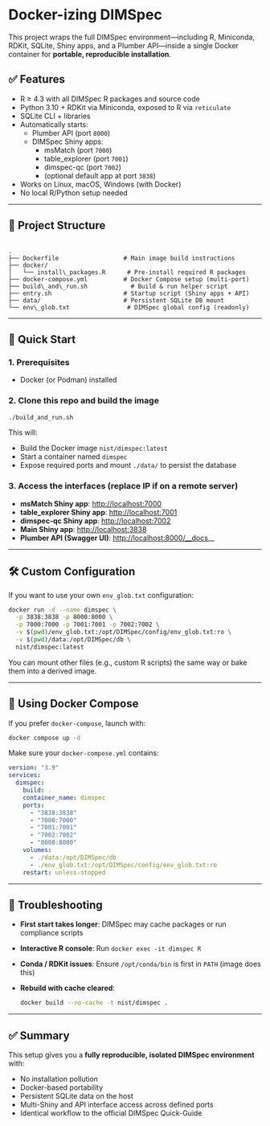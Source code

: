 
# Docker-izing DIMSpec

This project wraps the full DIMSpec environment—including R, Miniconda, RDKit, SQLite, Shiny apps, and a Plumber API—inside a single Docker container for **portable, reproducible installation**.

## ✅ Features

- R ≥ 4.3 with all DIMSpec R packages and source code
- Python 3.10 + RDKit via Miniconda, exposed to R via `reticulate`
- SQLite CLI + libraries
- Automatically starts:
  - Plumber API (port `8000`)
  - DIMSpec Shiny apps:
    - msMatch (port `7000`)
    - table_explorer (port `7001`)
    - dimspec-qc (port `7002`)
    - (optional default app at port `3838`)
- Works on Linux, macOS, Windows (with Docker)
- No local R/Python setup needed

---

## 📁 Project Structure

```

.
├── Dockerfile                  # Main image build instructions
├── docker/
│   └── install\_packages.R      # Pre-install required R packages
├── docker-compose.yml          # Docker Compose setup (multi-port)
├── build\_and\_run.sh            # Build & run helper script
├── entry.sh                    # Startup script (Shiny apps + API)
├── data/                       # Persistent SQLite DB mount
└── env\_glob.txt                # DIMSpec global config (readonly)

````

---

## 🚀 Quick Start

### 1. Prerequisites

- Docker (or Podman) installed

### 2. Clone this repo and build the image

```bash
./build_and_run.sh
````

This will:

* Build the Docker image `nist/dimspec:latest`
* Start a container named `dimspec`
* Expose required ports and mount `./data/` to persist the database

### 3. Access the interfaces (replace IP if on a remote server)

* **msMatch Shiny app**: [http://localhost:7000](http://localhost:7000)
* **table\_explorer Shiny app**: [http://localhost:7001](http://localhost:7001)
* **dimspec-qc Shiny app**: [http://localhost:7002](http://localhost:7002)
* **Main Shiny app**: [http://localhost:3838](http://localhost:3838)
* **Plumber API (Swagger UI)**: [http://localhost:8000/\_\_docs](http://localhost:8000/__docs)\_\_

---

## 🛠 Custom Configuration

If you want to use your own `env_glob.txt` configuration:

```bash
docker run -d --name dimspec \
  -p 3838:3838 -p 8000:8000 \
  -p 7000:7000 -p 7001:7001 -p 7002:7002 \
  -v $(pwd)/env_glob.txt:/opt/DIMSpec/config/env_glob.txt:ro \
  -v $(pwd)/data:/opt/DIMSpec/db \
  nist/dimspec:latest
```

You can mount other files (e.g., custom R scripts) the same way or bake them into a derived image.

---

## 🐳 Using Docker Compose

If you prefer `docker-compose`, launch with:

```bash
docker compose up -d
```

Make sure your `docker-compose.yml` contains:

```yaml
version: "3.9"
services:
  dimspec:
    build: .
    container_name: dimspec
    ports:
      - "3838:3838"
      - "7000:7000"
      - "7001:7001"
      - "7002:7002"
      - "8000:8000"
    volumes:
      - ./data:/opt/DIMSpec/db
      - ./env_glob.txt:/opt/DIMSpec/config/env_glob.txt:ro
    restart: unless-stopped
```

---

## 🧪 Troubleshooting

* **First start takes longer**: DIMSpec may cache packages or run compliance scripts
* **Interactive R console**: Run `docker exec -it dimspec R`
* **Conda / RDKit issues**: Ensure `/opt/conda/bin` is first in `PATH` (image does this)
* **Rebuild with cache cleared**:

  ```bash
  docker build --no-cache -t nist/dimspec .
  ```

---

## ✅ Summary

This setup gives you a **fully reproducible, isolated DIMSpec environment** with:

* No installation pollution
* Docker-based portability
* Persistent SQLite data on the host
* Multi-Shiny and API interface access across defined ports
* Identical workflow to the official DIMSpec Quick-Guide


